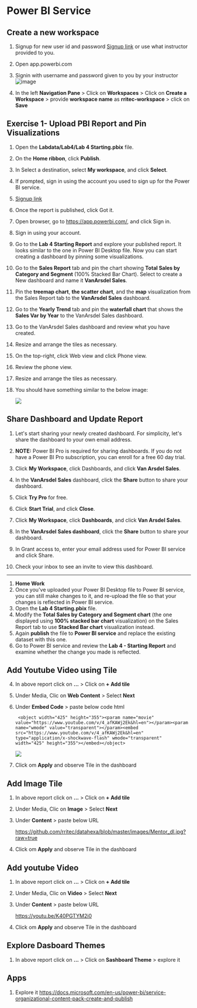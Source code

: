 
# Power BI Service

## Create a new workspace

1. Signup for new user id and password [Signup link](https://signup.microsoft.com/signup?sku=a403ebcc-fae0-4ca2-8c8c-7a907fd6c235&email=&ru=https%3A%2F%2Fapp.powerbi.com%3Fpbi_source%3Dweb_nolicense_redirect%26redirectedFromSignup%3D1%26noSignUpCheck%3D1) or use what instructor provided to you.
2. Open app.powerbi.com
3. Signin with username and password given to you by your instructor
    ![image](https://user-images.githubusercontent.com/20516321/112792985-1658d200-9082-11eb-9f74-63b862b27d24.png)

4. In the left **Navigation Pane** > Click on **Workspaces** > Click on **Create a Workspace** > provide **workspace name** as **rritec-workspace** > click on **Save**

## Exercise 1- Upload PBI Report and Pin Visualizations

1. Open the **Labdata/Lab4/Lab 4 Starting.pbix** file.
1. On the **Home ribbon**, click **Publish**.
1. In Select a destination, select **My workspace**, and click **Select**.
1. If prompted, sign in using the account you used to sign up for the Power BI service.
1. [Signup link](https://signup.microsoft.com/signup?sku=a403ebcc-fae0-4ca2-8c8c-7a907fd6c235&email=&ru=https%3A%2F%2Fapp.powerbi.com%3Fpbi_source%3Dweb_nolicense_redirect%26redirectedFromSignup%3D1%26noSignUpCheck%3D1)
1. Once the report is published, click Got it.
1. Open browser, go to https://app.powerbi.com/, and click Sign in.
1. Sign in using your account.
1. Go to the **Lab 4 Starting Report** and explore your published report. It looks similar to the one in Power BI Desktop file. Now you can start creating a dashboard by pinning some visualizations.
1. Go to the **Sales Report** tab and pin the chart showing **Total Sales by Category and Segment** (100% Stacked Bar Chart). Select to create a New dashboard and name it **VanArsdel Sales**.
1. Pin the **treemap chart**, **the scatter chart**, and the **map** visualization from the Sales Report tab to the **VanArsdel Sales** dashboard.
1. Go to the **Yearly Trend** tab and pin the **waterfall chart** that shows the **Sales Var by Year** to the VanArsdel Sales dashboard.
1. Go to the VanArsdel Sales dashboard and review what you have created.
1. Resize and arrange the tiles as necessary.
1. On the top-right, click Web view and click Phone view.
1. Review the phone view.
1. Resize and arrange the tiles as necessary.
1. You should have something similar to the below image:

    ![](https://github.com/rritec/powerbi/blob/master/images/PBI_0048.png?raw=true)

## Share Dashboard and Update Report

1. Let's start sharing your newly created dashboard. For simplicity, let's share the dashboard to your own email address.

1. **NOTE:** Power BI Pro is required for sharing dashboards. If you do not have a Power BI Pro subscription, you can enroll for a free 60 day trial.

1. Click **My Workspace**, click Dashboards, and click **Van Arsdel Sales**.
1. In the **VanArsdel Sales** dashboard, click the **Share** button to share your dashboard.
1. Click **Try Pro** for free.
1. Click **Start Trial**, and click **Close**.
1. Click **My Workspace**, click **Dashboards**, and click **Van Arsdel Sales**.
1. In the **VanArsdel Sales dashboard**, click the **Share** button to share your dashboard.
1. In Grant access to, enter your email address used for Power BI service and click Share.
1. Check your inbox to see an invite to view this dashboard.
---
1. **Home Work**
1. Once you've uploaded your Power BI Desktop file to Power BI service, you can still make changes to it, and re-upload the file so that your changes is reflected in Power BI service.
1. Open the **Lab 4 Starting.pbix** file.
1. Modify the **Total Sales by Category and Segment chart** (the one displayed using **100% stacked bar chart** visualization) on the Sales Report tab to use **Stacked Bar chart** visualization instead.
1. Again **publish** the file to **Power BI service** and replace the existing dataset with this one.
1. Go to Power BI service and review the **Lab 4 - Starting Report** and examine whether the change you made is reflected.


 
## Add Youtube Video using Tile
4. In above report click on **...** > Click on **+ Add tile**
5. Under Media, Clic on **Web Content**  > Select **Next** 
6. Under **Embed Code** > paste below code html


        <object width="425" height="355"><param name="movie" value="https://www.youtube.com/v/4_afKAWj2Ek&hl=en"></param><param name="wmode" value="transparent"></param><embed src="https://www.youtube.com/v/4_afKAWj2Ek&hl=en" type="application/x-shockwave-flash" wmode="transparent" width="425" height="355"></embed></object>

        
   ![](https://github.com/rritec/powerbi/blob/master/images/PBI_0125.png?raw=true)

1. Click om **Apply** and observe Tile in the dashboard

## Add Image Tile

1. In above report click on **...** > Click on **+ Add tile**
1. Under Media, Clic on **Image**  > Select **Next** 
1. Under **Content** > paste below URL

    https://github.com/rritec/datahexa/blob/master/images/Mentor_dl.jpg?raw=true

1. Click om **Apply** and observe Tile in the dashboard    

## Add youtube Video

1. In above report click on **...** > Click on **+ Add tile**
1. Under Media, Clic on **Video**  > Select **Next** 
1. Under **Content** > paste below URL

    https://youtu.be/K40PGTYM2i0

1. Click om **Apply** and observe Tile in the dashboard    

## Explore Dasboard Themes

1. In above report click on **...** > Click on **Sashboard Theme** > explore it
  
## Apps

1. Explore it https://docs.microsoft.com/en-us/power-bi/service-organizational-content-pack-create-and-publish

  
